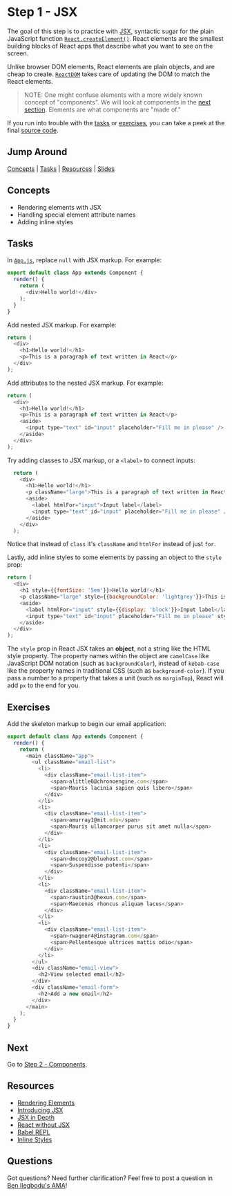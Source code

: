# Step 1 - JSX

The goal of this step is to practice with [JSX](https://facebook.github.io/react/docs/jsx-in-depth.html), syntactic sugar for the plain JavaScript function [`React.createElement()`](https://facebook.github.io/react/docs/react-api.html#createelement). React elements are the smallest building blocks of React apps that describe what you want to see on the screen.

Unlike browser DOM elements, React elements are plain objects, and are cheap to create. [`ReactDOM`](https://facebook.github.io/react/docs/react-dom.html) takes care of updating the DOM to match the React elements.

> NOTE: One might confuse elements with a more widely known concept of "components". We will look at components in the [next section](../02-components/). Elements are what components are "made of."

If you run into trouble with the [tasks](#tasks) or [exercises](#exercises), you can take a peek at the final [source code](./).

## Jump Around

[Concepts](#concepts) | [Tasks](#tasks) | [Resources](#resources) | [Slides](https://gitpitch.com/schneidenbach/react-workshop?p=src/react/01-jsx)

## Concepts

- Rendering elements with JSX
- Handling special element attribute names
- Adding inline styles

## Tasks

In [`App.js`](App.js), replace `null` with JSX markup. For example:

```js
export default class App extends Component {
  render() {
    return (
      <div>Hello world!</div>
    );
  }
}
```

Add nested JSX markup. For example:

```js
return (
  <div>
    <h1>Hello world!</h1>
    <p>This is a paragraph of text written in React</p>
  </div>
);
```

Add attributes to the nested JSX markup. For example:

```js
return (
  <div>
    <h1>Hello world!</h1>
    <p>This is a paragraph of text written in React</p>
    <aside>
      <input type="text" id="input" placeholder="Fill me in please" />
    </aside>
  </div>
);
```

Try adding classes to JSX markup, or a `<label>` to connect inputs:

```js
  return (
    <div>
      <h1>Hello world!</h1>
      <p className="large">This is a paragraph of text written in React</p>
      <aside>
        <label htmlFor="input">Input label</label>
        <input type="text" id="input" placeholder="Fill me in please" />
      </aside>
    </div>
  );
```

Notice that instead of `class` it's `className` and `htmlFor` instead of just `for`.

Lastly, add inline styles to some elements by passing an object to the `style` prop:

```js
return (
  <div>
    <h1 style={{fontSize: '5em'}}>Hello world!</h1>
    <p className="large" style={{backgroundColor: 'lightgrey'}}>This is a paragraph of text written in React</p>
    <aside>
      <label htmlFor="input" style={{display: 'block'}}>Input label</label>
      <input type="text" id="input" placeholder="Fill me in please" style={{color: 'darkblue', marginTop: 30}} />
    </aside>
  </div>
);
```

The `style` prop in React JSX takes an **object**, not a string like the HTML style property. The property names within the object are `camelCase` like JavaScript DOM notation (such as `backgroundColor`), instead of `kebab-case` like the property names in traditional CSS (such as `background-color`). If you pass a number to a property that takes a unit (such as `marginTop`), React will add `px` to the end for you.

## Exercises

Add the skeleton markup to begin our email application:

```js
export default class App extends Component {
  render() {
    return (
      <main className="app">
        <ul className="email-list">
          <li>
            <div className="email-list-item">
              <span>alittle0@chronoengine.com</span>
              <span>Mauris lacinia sapien quis libero</span>
            </div>
          </li>
          <li>
            <div className="email-list-item">
              <span>amurray1@mit.edu</span>
              <span>Mauris ullamcorper purus sit amet nulla</span>
            </div>
          </li>
          <li>
            <div className="email-list-item">
              <span>dmccoy2@bluehost.com</span>
              <span>Suspendisse potenti</span>
            </div>
          </li>
          <li>
            <div className="email-list-item">
              <span>raustin3@hexun.com</span>
              <span>Maecenas rhoncus aliquam lacus</span>
            </div>
          </li>
          <li>
            <div className="email-list-item">
              <span>rwagner4@instagram.com</span>
              <span>Pellentesque ultrices mattis odio</span>
            </div>
          </li>
        </ul>
        <div className="email-view">
          <h2>View selected email</h2>
        </div>
        <div className="email-form">
          <h2>Add a new email</h2>
        </div>
      </main>
    );
  }
}
```

## Next

Go to [Step 2 - Components](../02-components/).

## Resources

- [Rendering Elements](https://facebook.github.io/react/docs/rendering-elements.html)
- [Introducing JSX](https://facebook.github.io/react/docs/introducing-jsx.html)
- [JSX in Depth](https://facebook.github.io/react/docs/jsx-in-depth.html)
- [React without JSX](https://facebook.github.io/react/docs/react-without-jsx.html)
- [Babel REPL](http://babeljs.io/repl/)
- [Inline Styles](https://facebook.github.io/react/docs/dom-elements.html#style)

## Questions

Got questions? Need further clarification? Feel free to post a question in [Ben Ilegbodu's AMA](http://www.benmvp.com/ama/)!
